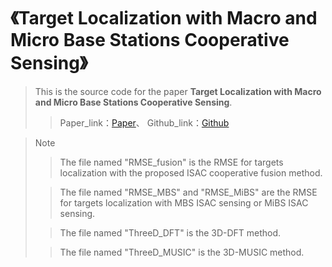 # 《Target Localization with Macro and Micro Base Stations Cooperative Sensing》
> This is the source code for the paper **Target Localization with Macro and Micro Base Stations Cooperative Sensing**.
> 
> > Paper_link：[Paper](https://arxiv.org/html/2405.02873v1)、 Github_link：[Github](https://github.com/liuhtbupt/Target-localizartion-with-macro-and-micro-base-stations-cooperative-sensing)

> Note
>
> > The file named "RMSE_fusion" is the RMSE for targets localization with the proposed ISAC cooperative fusion method.
>
> > The file named "RMSE_MBS" and "RMSE_MiBS" are the RMSE for targets localization with MBS ISAC sensing or MiBS ISAC sensing.
>
> > The file named "ThreeD_DFT" is the 3D-DFT method.
>
> > The file named "ThreeD_MUSIC" is the 3D-MUSIC method.